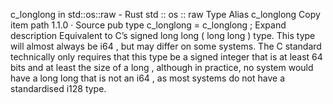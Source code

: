 c_longlong in std::os::raw - Rust
std
::
os
::
raw
Type Alias
c_longlong
Copy item path
1.1.0
·
Source
pub type c_longlong =
c_longlong
;
Expand description
Equivalent to C’s
signed long long
(
long long
) type.
This type will almost always be
i64
, but may differ on some systems. The C standard technically only requires that this type be a signed integer that is at least 64 bits and at least the size of a
long
, although in practice, no system would have a
long long
that is not an
i64
, as most systems do not have a standardised
i128
type.